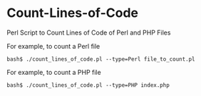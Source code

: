 # Count-Lines-of-Code
Perl Script to Count Lines of Code of Perl and PHP Files

For example, to count a Perl file	

	bash$ ./count_lines_of_code.pl --type=Perl file_to_count.pl
	
For example, to count a PHP file

	bash$ ./count_lines_of_code.pl --type=PHP index.php
